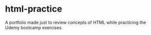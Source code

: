 # html-practice
A portfolio made just to review concepts of HTML while practicing the Udemy bootcamp exercises
